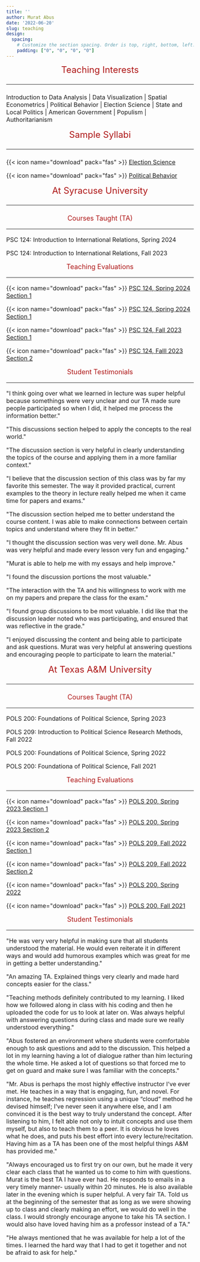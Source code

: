 ```yaml
---
title: ''
author: Murat Abus
date: '2022-06-20'
slug: teaching
design:
  spacing:
    # Customize the section spacing. Order is top, right, bottom, left.
    padding: ["0", "0", "0", "0"]  
---
```



<font size="5"><p style="text-align: center; color:#ae1717;">Teaching Interests</p>
<hr/> </font>

<font size="3">
Introduction to Data Analysis | Data Visualization | Spatial Econometrics | Political Behavior | Election Science | State and Local Politics | American Government | Populism | Authoritarianism


<font size="5"><p style="text-align: center; color:#ae1717;">Sample Syllabi</p>
<hr/> </font>

{{< icon name="download" pack="fas" >}} [Election Science](/uploads/abus_syllabus_election_science.pdf)

{{< icon name="download" pack="fas" >}} [Political Behavior](/uploads/abus_syllabus_political_behavior.pdf)

<font size="5"><p style="text-align: center; color:#ae1717;">At Syracuse University</p>
<hr/> </font>

<font size="4"><p style="text-align: center; color:#ae1717;">Courses Taught (TA) </p>
<hr/> </font>

<font size="3">
PSC 124: Introduction to International Relations, Spring 2024

PSC 124: Introduction to International Relations, Fall 2023

<font size="4"><p style="text-align: center; color:#ae1717;">Teaching Evaluations</p>
<hr/> </font>

<font size="3"> 

{{< icon name="download" pack="fas" >}} [PSC 124, Spring 2024 Section 1](/uploads/PSC124_evaluation_Spring_2024_1.pdf)

{{< icon name="download" pack="fas" >}} [PSC 124, Spring 2024 Section 1](/uploads/PSC124_evaluation_Spring_2024_2.pdf)

{{< icon name="download" pack="fas" >}} [PSC 124, Fall 2023 Section 1](/uploads/PSC124_evaluation_Fall_2023_1.pdf)

{{< icon name="download" pack="fas" >}} [PSC 124, Falll 2023 Section 2](/uploads/PSC124_evaluation_Fall_2023_2.pdf)

<font size="4"><p style="text-align: center; color:#ae1717;">Student Testimonials</p>
<hr/> </font>

<font size="3"> 

"I think going over what we learned in lecture was super helpful because somethings were very unclear and our TA made sure people participated so when I did, it helped me process the information better."

"This discussions section helped to apply the concepts to the real world."

"The discussion section is very helpful in clearly understanding the topics of the course and applying them in a more familiar context."

"I believe that the discussion section of this class was by far my favorite this semester. The way it provided practical, current examples to the theory in lecture really helped me when it came time for papers and exams."

"The discussion section helped me to better understand the course content. I was able to make connections between certain topics and understand where they fit in better."

"I thought the discussion section was very well done. Mr. Abus was very helpful and made every lesson very fun and engaging."

"Murat is able to help me with my essays and help improve."

"I found the discussion portions the most valuable."

"The interaction with the TA and his willingness to work with me on my papers and prepare the class for the exam."

"I found group discussions to be most valuable. I did like that the discussion leader noted who was participating, and ensured that was reflective in the grade."

"I enjoyed discussing the content and being able to participate and ask questions. Murat was very helpful at answering questions and encouraging people to participate to learn the material."

<font size="5"><p style="text-align: center; color:#ae1717;">At Texas A&M University</p>
<hr/> </font>

<font size="4"><p style="text-align: center; color:#ae1717;">Courses Taught (TA)</p>
<hr/> </font>

<font size="3"> 

POLS 200: Foundations of Political Science, Spring 2023

POLS 209: Introduction to Political Science Research Methods, Fall 2022

POLS 200: Foundations of Political Science, Spring 2022

POLS 200: Foundationa of Political Science, Fall 2021

<font size="4"><p style="text-align: center; color:#ae1717;">Teaching Evaluations</p>
<hr/> </font>

<font size="3"> 

{{< icon name="download" pack="fas" >}} [POLS 200, Spring 2023 Section 1](/uploads/POLS200_evaluation_Spring_2023_1.pdf)

{{< icon name="download" pack="fas" >}} [POLS 200, Spring 2023 Section 2](/uploads/POLS200_evaluation_Spring_2023_2.pdf)

{{< icon name="download" pack="fas" >}} [POLS 209, Fall 2022 Section 1](/uploads/POLS209_evaluation_Fall_2022_1.pdf)

{{< icon name="download" pack="fas" >}} [POLS 209, Fall 2022 Section 2](/uploads/POLS209_evaluation_Fall_2022_2.pdf)

{{< icon name="download" pack="fas" >}} [POLS 200, Spring 2022](/uploads/POLS200_evaluation_Spring_2022_1.pdf)

{{< icon name="download" pack="fas" >}} [POLS 200, Fall 2021](/uploads/POLS200_evaluation_Fall_2021_1.pdf)

<font size="4"><p style="text-align: center; color:#ae1717;">Student Testimonials</p>
<hr/> </font>

<font size="3"> 

"He was very very helpful in making sure that all students understood the material. He would even reiterate it in different ways and would add humorous examples which was great for me in getting a better understanding."

"An amazing TA. Explained things very clearly and made hard concepts easier for the class."

"Teaching methods definitely contributed to my learning. I liked how we followed along in class with his coding and then he uploaded the code for us to look at later on. Was always helpful with answering questions during class and made sure we really understood everything."

"Abus fostered an environment where students were comfortable enough to ask questions and add to the discussion. This helped a lot in my learning having a lot of dialogue rather than him lecturing the whole time. He asked a lot of questions so that forced me to get on guard and make sure I was familiar with the concepts."

"Mr. Abus is perhaps the most highly effective instructor I’ve ever met. He teaches in a way that is engaging, fun, and novel. For instance, he teaches regression using a unique “cloud” method he devised himself; I’ve never seen it anywhere else, and I am convinced it is the best way to truly understand the concept. After listening to him, I felt able not only to intuit concepts and use them myself, but also to teach them to a peer. It is obvious he loves what he does, and puts his best effort into every lecture/recitation. Having him as a TA has been one of the most helpful things A&M has provided me."

"Always encouraged us to first try on our own, but he made it very clear each class that he wanted us to come to him with questions. Murat is the best TA I have ever had. He responds to emails in a very timely manner- usually within 20 minutes. He is also available later in the evening which is super helpful. A very fair TA. Told us at the beginning of the semester that as long as we were showing up to class and clearly making an effort, we would do well in the class. I would strongly encourage anyone to take his TA section. I would also have loved having him as a professor instead of a TA."

"He always mentioned that he was available for help a lot of the times. I learned the hard way that I had to get it together and not be afraid to ask for help."